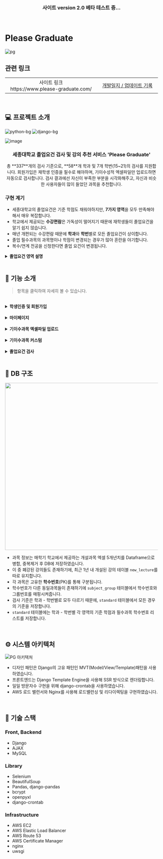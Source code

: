 <div align='center'>
    <h3> 사이트 version 2.0 베타 테스트 중... </h3>
</div>

<br>

# Please Graduate

 ![pg](https://img.shields.io/badge/version-2.0_beta-a3374f) 

## 관련 링크

<table >
    <tr>
        <td width="600" align='center'>사이트 링크 <br> https://www.please-graduate.com/</td>
        <td width="600" align='center'><a href="/dev_record.md">개발일지 / 업데이트 기록</a></td>
    </tr>
</table>

<br>

## 💻 프로젝트 소개

![python-bg](https://img.shields.io/badge/Python-v3.9-blue?logo=Python) ![django-bg](https://img.shields.io/badge/Django-v3.1.4-44b78b?logo=Django)

![image](https://user-images.githubusercontent.com/71180414/125630704-4954ae10-8c76-4530-9c87-28d4c383e951.png)


<div align='center'>
    <h3>세종대학교 졸업요건 검사 및 강의 추천 서비스 'Please Graduate'</h3>
    총 **337**개의 검사 기준으로, **58**개 학과 및 7개 학번(15~21)의 검사를 지원합니다.
    회원가입은 재학생 인증을 필수로 해야하며, 기이수성적 엑셀파일만 업로드하면 자동으로 검사합니다.
    검사 결과에선 자신이 부족한 부분을 시각화해주고, 자신과 비슷한 사용자들이 많이 들었던 과목을 추천합니다.
</div>


### 구현 계기
- 세종대학교의 졸업요건은 기준 학점도 채워야하지만, **7가지 영역**을 모두 만족해야 해서 매우 복잡합니다.
- 학교에서 제공되는 **수강편람**은 가독성이 떨어지기 때문에 재학생들이 졸업요건을 알기 쉽지 않습니다.
- 매년 개편되는 수강편람 때문에 **학과**와 **학번**별로 모든 졸업요건이 상이합니다.
- 졸업 필수과목의 과목명이나 학점이 변경되는 경우가 많아 혼란을 야기합니다.
- 복수/연계 전공을 신청한다면 졸업 요건이 변경됩니다.


<details>
  <summary><b>졸업요건 영역 설명</b></summary>
   <br>

~~상당히 복잡합니다~~
|영역|만족조건|
|---|---|
|전공필수 |전필 기준학점을 만족하면 통과, 학점 초과시 전선 학점으로 인정|
|전공선택 |전선 기준학점을 만족하면 통과|
|교양필수 |교필 기준학점을 만족, 필수과목을 모두 이수하면 통과|
|교양선택 |교선 기준학점을 만족, 필수과목을 모두 이수, 선택영역 3가지 이상 이수하면 통과|
|기초교양 |기교 기준학점을 만족, 필수과목을 모두 이수하면 통과|
|영어인증 |5가지 어학인증 기준점수를 만족 or Intensive English 과목을 이수하면 통과|
|고전독서 인증|4가지 영역이 있고, 각 영역 기준 권수를 만족 or 고전특강 과목을 이수하면 통과|

</details>

<br>

## 🔎 기능 소개
> 항목을 클릭하여 자세히 볼 수 있습니다.

<br>

<details>
<summary><b>학생인증 및 회원가입</b></summary>
<br>

| ![MmC8ZKFJcE](https://user-images.githubusercontent.com/71180414/125654054-8b6f5d95-e801-454d-8cec-c36198984260.gif)|
|:--:|
|**학생인증 및 회원가입**|

- Please Graduate는 학생인증을 해야만 회원가입이 가능합니다.
- 세종대학교 포털의 ID/PW를 입력받아 세종 고전독서인증센터 사이트에 로그인 후, 사용자 정보를 크롤링하여 인증합니다.
- 회원가입 시엔 전공 상태(복수/연계) 및 영어 인증(어학시험 점수) 정보를 입력합니다.

</details>

<br>

<details>
<summary><b>마이페이지</b></summary>
<br>

| ![Vxx8J9ntrT](https://user-images.githubusercontent.com/71180414/125667129-8ecbb718-a595-4720-b22c-52b341d0b25b.gif)|
|:--:|
|**마이페이지**|

- 회원가입 때 기입한 정보를 모두 나타내며 각 정보는 수정이 가능합니다.
- 단 기본 사용자 정보(이름,학과,학번)와 고전독서현황은 고전독서인증센터 크롤링을 통해 업데이트합니다.
- 비밀번호 변경 및 회원탈퇴 기능을 제공합니다.

</details>

<br>

<details>
<summary><b>기이수과목 엑셀파일 업로드</b></summary>
<br>

| ![P3UfxHZuQU](https://user-images.githubusercontent.com/71180414/125672964-5cd57bf5-603b-4cd1-9b78-913e14e14b90.gif)|
|:--:|
|**기이수과목 엑셀파일 업로드**|

- 검사를 위해선 세종대학교 학사정보시스템에서 기이수성적 엑셀파일을 다운로드 받아 업로드해야합니다.
- 서버에서는 http request에서 파일을 추출해 업로드된 엑셀파일의 형식을 검사 후, 필요 정보만을 데이터베이스에 저장합니다.

</details>

<br>

<details>
<summary><b>기이수과목 커스텀</b></summary>
<br>

| ![7nqKHF6kAj](https://user-images.githubusercontent.com/71180414/125675959-7ca223d0-6c9b-420a-884f-77e462b4efd6.gif)|
|:--:|
|**기이수과목 커스텀**|

- 사용자의 기이수과목을 편집할 수 있는 기능입니다.
- 미래 수강 계획을 짤 수 있도록 수강 예정인 과목을 미리 추가해 졸업요건을 검사해볼 수 있습니다.
- 사용자는 추가하고 싶은 과목을 학수번호로 검색한 후, 해당 과목의 이수구분을 선택하여 추가합니다.
- 검색 기능엔 AJAX를 도입하여 결과 화면이 새로고침되지 않도록 구현하였습니다.

</details>

<br>

<details>
<summary><b>졸업요건 검사</b></summary>
<br>

|![FvomDdcev0](https://user-images.githubusercontent.com/71180414/125678163-86c1e95d-6cd6-48d8-bb0e-55e2d0761393.gif) |
|:--:|
|**영역별 달성도 그래프**|

- 영역별 달성도를 시각화하여 사용자가 부족한 영역과 학점을 바로 보여줍니다.
- TIP 툴팁을 클릭하면 통과 기준을 알려줍니다.

<br>

|![69GuMvJJRp](https://user-images.githubusercontent.com/71180414/125679373-47784fd9-4431-4510-a1f0-fef535875fca.gif) |
|:--:|
|**검사 및 과목 추천**|

- Recommend 버튼을 누르면 각 영역의 세부 정보를 확인할 수 있습니다.
- 필수과목이 있는 영역에선 필수과목을 검사하여 부족한 과목을 추천합니다.
   - 만약 기준 필수과목의 과목명이 변경되었다면 최신강의 중 동일과목을 추천합니다.
- 필수과목이 없는 영역에선 다른 사용자의 기이수과목 데이터를 참조해 과목을 추천합니다.
   - 전공 영역 : 사용자와 동일한 학과의 모든 사용자 데이터를 참조해 수강 횟수를 기준으로 추천합니다.
   - 교양 영역 : 모든 사용자의 데이터를 참조해 수강 횟수를 기준으로 추천합니다.  (해당 사용자에게 부족한 선택영역만을 추천합니다.)
                       

</details>

<br>

## 📁 DB 구조

<image width="550" src="https://user-images.githubusercontent.com/71180414/125682617-94fcf596-7722-4d75-8f6a-a4199b98a859.png">

- 과목 정보는 매학기 학교에서 제공하는 개설과목 엑셀 5개년치를  Dataframe으로 병합, 중복제거 후 DB에 저장하였습니다.
- 이 중 폐강된 강의들도 존재하기에, 최근 1년 내 개설된 강의 테이블 `new_lecture`를 따로 유지합니다.
- 각 과목은 고유한 **학수번호**(PK)를 통해 구분됩니다.
- 학수번호가 다른 동일과목들이 존재하기에 `subject_group` 테이블에서 학수번호와 그룹번호를 매핑시켜줍니다.
- 검사 기준은 학과 - 학번별로 모두 다르기 때문에, `standard` 테이블에서 모든 경우의 기준을 저장합니다.
- `standard` 테이블에는 학과 - 학번별 각 영역의 기준 학점과 필수과목 학수번호 리스트를 저장합니다.

<br>

## ⚙ 시스템 아키텍처

![PG 아키텍처](https://user-images.githubusercontent.com/71180414/125759854-a7b24966-b2ca-4da8-884d-0f419f86ad7f.png)

- 디자인 패턴은 Django의 고유 패턴인 MVT(Model/View/Template)패턴을 사용하였습니다.
- 프론트엔드는 Django Template Engine을 사용해 SSR 방식으로 렌더링합니다.
- 일일 방문자수 구현을 위해 django-crontab을 사용하였습니다.
- AWS 로드 밸런서와 Nginx를 사용해 로드밸런싱 및 리다이렉팅을 구현하였습니다.

<br>

## 📜 기술 스택

### Front, Backend
- Django
- AJAX 
- MySQL


### Library
- Selenium
- BeautifulSoup
- Pandas, django-pandas
- bcrypt
- openpyxl
- django-crontab

### Infrastructure
- AWS EC2
- AWS Elastic Load Balancer
- AWS Route 53
- AWS Certificate Manager
- nginx
- uwsgi

<br>
